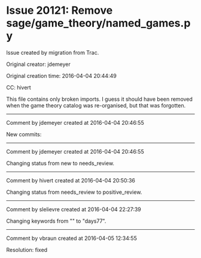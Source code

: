# Issue 20121: Remove sage/game_theory/named_games.py

Issue created by migration from Trac.

Original creator: jdemeyer

Original creation time: 2016-04-04 20:44:49

CC:  hivert

This file contains only broken imports. I guess it should have been removed when the game theory catalog was re-organised, but that was forgotten.


---

Comment by jdemeyer created at 2016-04-04 20:46:55

New commits:


---

Comment by jdemeyer created at 2016-04-04 20:46:55

Changing status from new to needs_review.


---

Comment by hivert created at 2016-04-04 20:50:36

Changing status from needs_review to positive_review.


---

Comment by slelievre created at 2016-04-04 22:27:39

Changing keywords from "" to "days77".


---

Comment by vbraun created at 2016-04-05 12:34:55

Resolution: fixed
